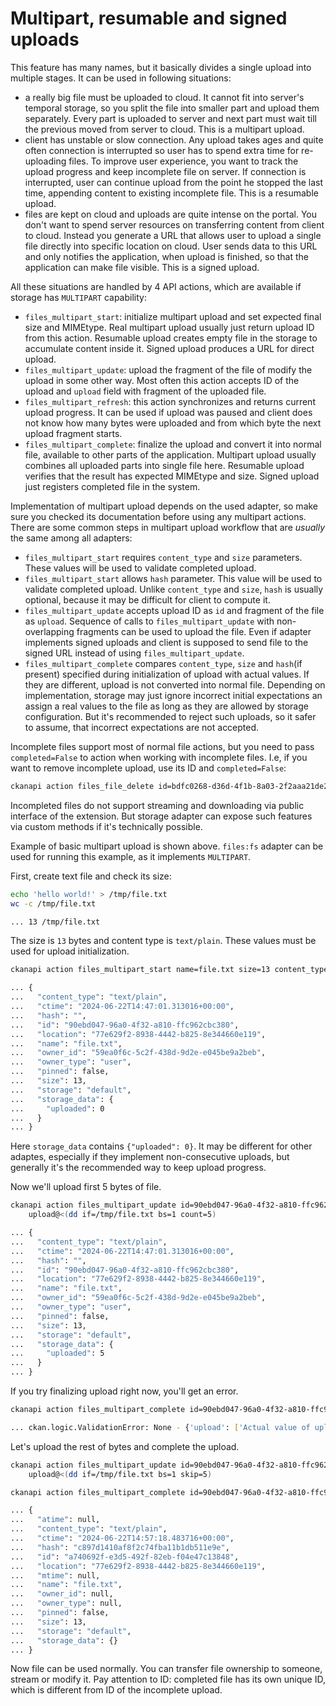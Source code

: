 # Multipart, resumable and signed uploads

This feature has many names, but it basically divides a single upload into
multiple stages. It can be used in following situations:

* a really big file must be uploaded to cloud. It cannot fit into server's
  temporal storage, so you split the file into smaller part and upload them
  separately. Every part is uploaded to server and next part must wait till the
  previous moved from server to cloud. This is a multipart upload.
* client has unstable or slow connection. Any upload takes ages and quite often
  connection is interrupted so user has to spend extra time for re-uploading
  files. To improve user experience, you want to track the upload progress and
  keep incomplete file on server. If connection is interrupted, user can
  continue upload from the point he stopped the last time, appending content to
  existing incomplete file. This is a resumable upload.
* files are kept on cloud and uploads are quite intense on the portal. You
  don't want to spend server resources on transferring content from client to
  cloud. Instead you generate a URL that allows user to upload a single file
  directly into specific location on cloud. User sends data to this URL and
  only notifies the application, when upload is finished, so that the
  application can make file visible. This is a signed upload.

All these situations are handled by 4 API actions, which are available if
storage has `MULTIPART` capability:

* `files_multipart_start`: initialize multipart upload and set expected final
  size and MIMEtype. Real multipart upload usually just return upload ID from
  this action. Resumable upload creates empty file in the storage to accumulate
  content inside it. Signed upload produces a URL for direct upload.
* `files_multipart_update`: upload the fragment of the file of modify the
  upload in some other way. Most often this action accepts ID of the upload and
  `upload` field with fragment of the uploaded file.
* `files_multipart_refresh`: this action synchronizes and returns current
  upload progress. It can be used if upload was paused and client does not know
  how many bytes were uploaded and from which byte the next upload fragment
  starts.
* `files_multipart_complete`: finalize the upload and convert it into normal
  file, available to other parts of the application. Multipart upload usually
  combines all uploaded parts into single file here. Resumable upload verifies
  that the result has expected MIMEtype and size. Signed upload just registers
  completed file in the system.

Implementation of multipart upload depends on the used adapter, so make sure
you checked its documentation before using any multipart actions. There are
some common steps in multipart upload workflow that are *usually* the same
among all adapters:

* `files_multipart_start` requires `content_type` and `size` parameters. These
  values will be used to validate completed upload.
* `files_multipart_start` allows `hash` parameter. This value will be used to
  validate completed upload. Unlike `content_type` and `size`, `hash` is
  usually optional, because it may be difficult for client to compute it.
* `files_multipart_update` accepts upload ID as `id` and fragment of the file
  as `upload`. Sequence of calls to `files_multipart_update` with
  non-overlapping fragments can be used to upload the file. Even if adapter
  implements signed uploads and client is supposed to send file to the signed
  URL instead of using `files_multipart_update`.
* `files_multipart_complete` compares `content_type`, `size` and `hash`(if
  present) specified during initialization of upload with actual values. If
  they are different, upload is not converted into normal file. Depending on
  implementation, storage may just ignore incorrect initial expectations an
  assign a real values to the file as long as they are allowed by storage
  configuration. But it's recommended to reject such uploads, so it safer to
  assume, that incorrect expectations are not accepted.


Incomplete files support most of normal file actions, but you need to pass
`completed=False` to action when working with incomplete files. I.e, if you
want to remove incomplete upload, use its ID and `completed=False`:

```sh
ckanapi action files_file_delete id=bdfc0268-d36d-4f1b-8a03-2f2aaa21de24 completed=False
```

Incompleted files do not support streaming and downloading via public interface
of the extension. But storage adapter can expose such features via custom
methods if it's technically possible.

Example of basic multipart upload is shown above. `files:fs` adapter can be
used for running this example, as it implements `MULTIPART`.

First, create text file and check its size:

```sh
echo 'hello world!' > /tmp/file.txt
wc -c /tmp/file.txt

... 13 /tmp/file.txt
```

The size is `13` bytes and content type is `text/plain`. These values must be
used for upload initialization.

```sh
ckanapi action files_multipart_start name=file.txt size=13 content_type=text/plain

... {
...   "content_type": "text/plain",
...   "ctime": "2024-06-22T14:47:01.313016+00:00",
...   "hash": "",
...   "id": "90ebd047-96a0-4f32-a810-ffc962cbc380",
...   "location": "77e629f2-8938-4442-b825-8e344660e119",
...   "name": "file.txt",
...   "owner_id": "59ea0f6c-5c2f-438d-9d2e-e045be9a2beb",
...   "owner_type": "user",
...   "pinned": false,
...   "size": 13,
...   "storage": "default",
...   "storage_data": {
...     "uploaded": 0
...   }
... }
```

Here `storage_data` contains `{"uploaded": 0}`. It may be different for other
adaptes, especially if they implement non-consecutive uploads, but generally
it's the recommended way to keep upload progress.

Now we'll upload first 5 bytes of file.

```sh
ckanapi action files_multipart_update id=90ebd047-96a0-4f32-a810-ffc962cbc380 \
    upload@<(dd if=/tmp/file.txt bs=1 count=5)

... {
...   "content_type": "text/plain",
...   "ctime": "2024-06-22T14:47:01.313016+00:00",
...   "hash": "",
...   "id": "90ebd047-96a0-4f32-a810-ffc962cbc380",
...   "location": "77e629f2-8938-4442-b825-8e344660e119",
...   "name": "file.txt",
...   "owner_id": "59ea0f6c-5c2f-438d-9d2e-e045be9a2beb",
...   "owner_type": "user",
...   "pinned": false,
...   "size": 13,
...   "storage": "default",
...   "storage_data": {
...     "uploaded": 5
...   }
... }

```

If you try finalizing upload right now, you'll get an error.

```sh
ckanapi action files_multipart_complete id=90ebd047-96a0-4f32-a810-ffc962cbc380

... ckan.logic.ValidationError: None - {'upload': ['Actual value of upload size(5) does not match expected value(13)']}

```

Let's upload the rest of bytes and complete the upload.

```sh
ckanapi action files_multipart_update id=90ebd047-96a0-4f32-a810-ffc962cbc380 \
    upload@<(dd if=/tmp/file.txt bs=1 skip=5)

ckanapi action files_multipart_complete id=90ebd047-96a0-4f32-a810-ffc962cbc380

... {
...   "atime": null,
...   "content_type": "text/plain",
...   "ctime": "2024-06-22T14:57:18.483716+00:00",
...   "hash": "c897d1410af8f2c74fba11b1db511e9e",
...   "id": "a740692f-e3d5-492f-82eb-f04e47c13848",
...   "location": "77e629f2-8938-4442-b825-8e344660e119",
...   "mtime": null,
...   "name": "file.txt",
...   "owner_id": null,
...   "owner_type": null,
...   "pinned": false,
...   "size": 13,
...   "storage": "default",
...   "storage_data": {}
... }
```

Now file can be used normally. You can transfer file ownership to someone,
stream or modify it. Pay attention to ID: completed file has its own unique ID,
which is different from ID of the incomplete upload.
